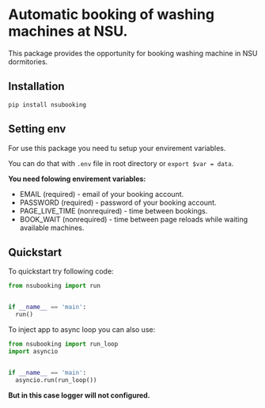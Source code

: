 # Automatic booking of washing machines at NSU.

This package provides the opportunity for booking washing machine in NSU dormitories.

## Installation

`pip install nsubooking`

## Setting env

For use this package you need tu setup your envirement variables.

You can do that with `.env` file in root directory or `export $var = data`.

**You need folowing envirement variables:**

- EMAIL (required) - email of your booking account.
- PASSWORD (required) - password of your booking account.
- PAGE_LIVE_TIME (nonrequired) - time between bookings.
- BOOK_WAIT (nonrequired) - time between page reloads while waiting available machines.

## Quickstart

To quickstart try following code:

```python
from nsubooking import run


if __name__ == 'main':
  run()
```

To inject app to async loop you can also use:

```python
from nsubooking import run_loop
import asyncio


if __name__ == 'main':
  asyncio.run(run_loop())
```

**But in this case logger will not configured.**
